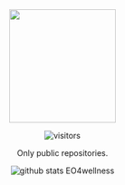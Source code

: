 <div align="center">
  
<img class="animated-gif" width="188" height="200" src="https://gist.githubusercontent.com/IsFilimonov/ee1680ce4f0ba809bb4dc5ccc24a1c79/raw/cc60ba9ff4abf5ab80a9d48d959a7f5b8edad1b7/kcyDYku.gif">
  
</div>


<div align="center">
  
![visitors](https://visitor-badge.glitch.me/badge?page_id=IsFilimonov.visitor-badge)

</div>


<div align="center">
Only public repositories.

<!-- [![Top Langs](https://github-readme-stats.vercel.app/api/top-langs/?username=IsFilimonov&layout=compact)](https://github.com/IsFilimonov/github-readme-stats) -->

![github stats EO4wellness](https://github-readme-stats.vercel.app/api?username=IsFilimonov&show_icons=true&theme=cobalt) <br>

</div>


<!-- 
- 👋 Hi, I’m Ilya Filimonov 
- 👀 I’m interested in ...
- 🌱 I’m currently learning ...
- 💞️ I’m looking to collaborate on ...
- 📫 How to reach me ...

IsFilimonov/IsFilimonov is a ✨ special ✨ repository because its `README.md` (this file) appears on your GitHub profile.
You can click the Preview link to take a look at your changes.
--->
